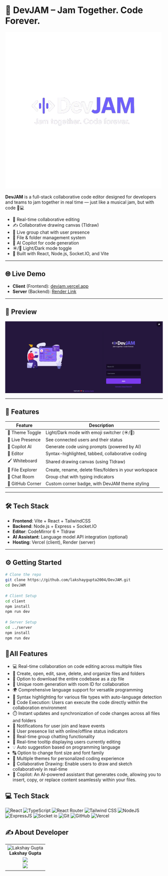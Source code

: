 # 🚀 DevJAM – Jam Together. Code Forever.

![DevJAM Banner](./assets/logo.png)

**DevJAM** is a full-stack collaborative code editor designed for developers and teams to jam together in real time — just like a musical jam, but with code 🎸💻

- 🔄 Real-time collaborative editing
- ✍️ Collaborative drawing canvas (Tldraw)
- 💬 Live group chat with user presence
- 📂 File & folder management system
- 🤖 AI Copilot for code generation
- ☀️/🌙 Light/Dark mode toggle
- 🧠 Built with React, Node.js, Socket.IO, and Vite

---

## 🌐 Live Demo

- **Client** (Frontend): [devjam.vercel.app](https://dev-jam-jade.vercel.app/)
- **Server** (Backend): [Render Link](https://devjam-backend.onrender.com)

---

## 📸 Preview

![Preview](./assets/preview.png)

---

## 🧩 Features

| Feature            | Description                                                                 |
|--------------------|-----------------------------------------------------------------------------|
| 🎨 Theme Toggle    | Light/Dark mode with emoji switcher (☀️/🌙)                                   |
| 👥 Live Presence    | See connected users and their status                                       |
| 🧠 Copilot AI       | Generate code using prompts (powered by AI)                                |
| 📝 Editor           | Syntax-highlighted, tabbed, collaborative coding                           |
| 🖌️ Whiteboard       | Shared drawing canvas (using Tldraw)                                       |
| 📁 File Explorer    | Create, rename, delete files/folders in your workspace                     |
| 💬 Chat Room        | Group chat with typing indicators                                           |
| 🧩 GitHub Corner    | Custom corner badge, with DevJAM theme styling                             |

---

## 🛠️ Tech Stack

- **Frontend**: Vite + React + TailwindCSS
- **Backend**: Node.js + Express + Socket.IO
- **Editor**: CodeMirror 6 + Tldraw
- **AI Assistant**: Language model API integration (optional)
- **Hosting**: Vercel (client), Render (server)

---

## ⚙️ Getting Started

```bash
# Clone the repo
git clone https://github.com/lakshaygupta2004/DevJAM.git
cd DevJAM

# Client Setup
cd client
npm install
npm run dev

# Server Setup
cd ../server
npm install
npm run dev
```

## 🔮All Features

- 💻 Real-time collaboration on code editing across multiple files
- 📁 Create, open, edit, save, delete, and organize files and folders
- 💾 Option to download the entire codebase as a zip file
- 🚀 Unique room generation with room ID for collaboration
- 🌍 Comprehensive language support for versatile programming
- 🌈 Syntax highlighting for various file types with auto-language detection
- 🚀 Code Execution: Users can execute the code directly within the collaboration environment
- ⏱️ Instant updates and synchronization of code changes across all files and folders
- 📣 Notifications for user join and leave events
- 👥 User presence list with online/offline status indicators
- 💬 Real-time group chatting functionality
- 🎩 Real-time tooltip displaying users currently editing
- 💡 Auto suggestion based on programming language
- 🔠 Option to change font size and font family
- 🎨 Multiple themes for personalized coding experience
- 🎨 Collaborative Drawing: Enable users to draw and sketch collaboratively in real-time
- 🤖 Copilot: An AI-powered assistant that generates code, allowing you to insert, copy, or replace content seamlessly within your files.


## 💻 Tech Stack

![React](https://img.shields.io/badge/React-20232A?style=for-the-badge&logo=react&logoColor=61DAFB)
![TypeScript](https://img.shields.io/badge/TypeScript-007ACC?style=for-the-badge&logo=typescript&logoColor=white)
![React Router](https://img.shields.io/badge/React_Router-CA4245?style=for-the-badge&logo=react-router&logoColor=white)
![Tailwind CSS](https://img.shields.io/badge/Tailwind_CSS-38B2AC?style=for-the-badge&logo=tailwind-css&logoColor=white)
![NodeJS](https://img.shields.io/badge/Node.js-43853D?style=for-the-badge&logo=node.js&logoColor=white)
![ExpressJS](https://img.shields.io/badge/Express.js-404D59?style=for-the-badge)
![Socket io](https://img.shields.io/badge/Socket.io-ffffff?style=for-the-badge)
![Git](https://img.shields.io/badge/GIT-E44C30?style=for-the-badge&logo=git&logoColor=white)
![GitHub](https://img.shields.io/badge/GitHub-100000?style=for-the-badge&logo=github&logoColor=white)
![Vercel](https://img.shields.io/badge/Vercel-000000?style=for-the-badge&logo=vercel&logoColor=white)

## ✍️ About Developer

<table>
  <tbody>
    <tr>
      <td align="center" valign="top">
        <img src="https://github.com/lakshaygupta2004.png" width="120px;" alt="Lakshay Gupta"/>
        <br />
        <b>Lakshay Gupta</b>
      </td>
    </tr>
    <tr>
        <td align="center">
            <a href="https://github.com/lakshaygupta2004">
            <img src="https://img.shields.io/badge/GitHub-100000.svg?style=for-the-badge&logo=github&logoColor=white"/>
            </a>
            <br/>
            <a href="https://linkedin.com/in/lakshay--gupta">
            <img src="https://img.shields.io/badge/linkedin-%230077B5.svg?style=for-the-badge&logo=linkedin&logoColor=white"/>
            </a>
        </td>
    </tr>
  </tbody>
</table>
